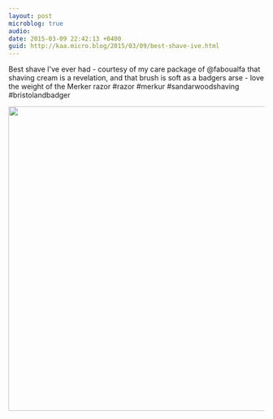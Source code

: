 ```yaml
---
layout: post
microblog: true
audio: 
date: 2015-03-09 22:42:13 +0400
guid: http://kaa.micro.blog/2015/03/09/best-shave-ive.html
---
```

Best shave I've ever had - courtesy of my care package of @faboualfa that shaving cream is a revelation, and that brush is soft as a badgers arse - love the weight of the Merker razor #razor #merkur #sandarwoodshaving #bristolandbadger

<img src="https://www.kaa.bz/uploads/2018/e038b79d66.jpg" width="600" height="600" />
